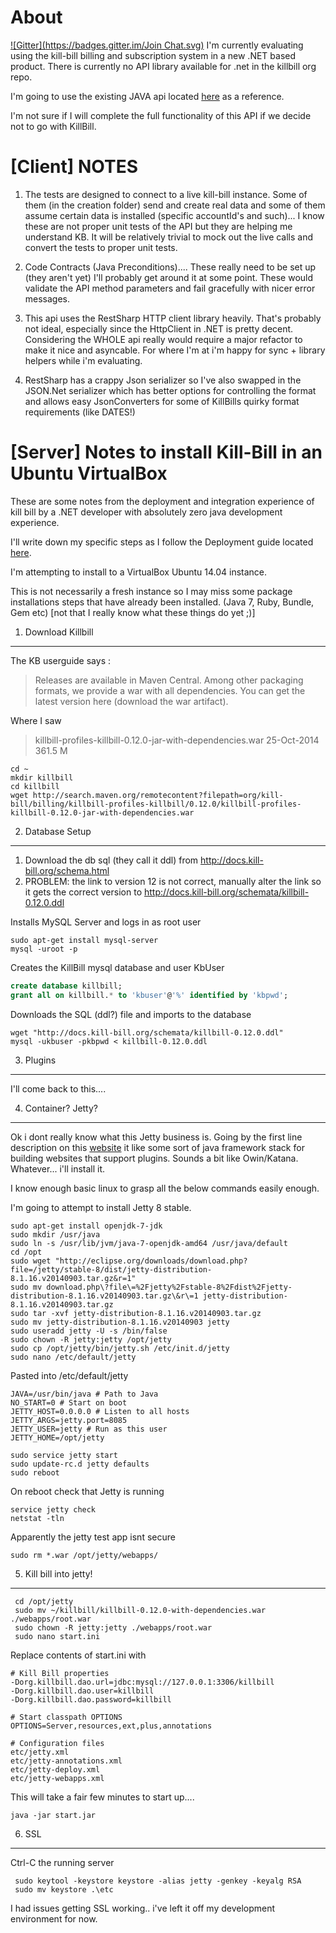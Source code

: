 About
===
[![Gitter](https://badges.gitter.im/Join Chat.svg)](https://gitter.im/galenp/killbill-client-net?utm_source=badge&utm_medium=badge&utm_campaign=pr-badge&utm_content=badge)
I'm currently evaluating using the kill-bill billing and subscription system in a new .NET based product. There is currently no API library available for .net in the killbill org repo.

I'm going to use the existing JAVA api located [here](https://github.com/killbill/killbill-client-java) as a reference.

I'm not sure if I will complete the full functionality of this API if we decide not to go with KillBill.

[Client] NOTES
===

1. The tests are designed to connect to a live kill-bill instance. Some of them (in the creation folder) send and create real data and some of them assume certain data is installed (specific accountId's and such)... I know these are not proper unit tests of the API but they are helping me understand KB. It will be relatively trivial to mock out the live calls and convert the tests to proper unit tests.

2. Code Contracts (Java Preconditions).... These really need to be set up (they aren't yet) I'll probably get around it at some point. These would validate the API method parameters and fail gracefully with nicer error messages.

3. This api uses the RestSharp HTTP client library heavily. That's probably not ideal, especially since the HttpClient in .NET is pretty decent. Considering the WHOLE api really would require a major refactor to make it nice and asyncable. For where I'm at i'm happy for sync + library helpers while i'm evaluating.

4. RestSharp has a crappy Json serializer so I've also swapped in the JSON.Net serializer which has better options for controlling the format and allows easy JsonConverters for some of KillBills quirky format requirements (like DATES!)


[Server] Notes to install Kill-Bill in an Ubuntu VirtualBox
===
These are some notes from the deployment and integration experience of kill bill by a .NET developer with absolutely zero java development experience.

I'll write down my specific steps as I follow the Deployment guide located [here](http://docs.kill-bill.org/userguide.html#deployment "Kill Bill Deployment guide").

I'm attempting to install to a VirtualBox Ubuntu 14.04 instance.

This is not necessarily a fresh instance so I may miss some package installations steps that have already been installed. (Java 7, Ruby, Bundle, Gem etc)  [not that I really know what these things do yet ;)]

1. Download Killbill
---
The KB userguide says :
> Releases are available in Maven Central. Among other packaging formats, we provide a war with all dependencies. You can get the latest version here (download the war artifact).

Where I saw
> killbill-profiles-killbill-0.12.0-jar-with-dependencies.war	25-Oct-2014	361.5 M

```shell
cd ~
mkdir killbill
cd killbill
wget http://search.maven.org/remotecontent?filepath=org/kill-bill/billing/killbill-profiles-killbill/0.12.0/killbill-profiles-killbill-0.12.0-jar-with-dependencies.war
```

2. Database Setup
---
  1. Download the db sql (they call it ddl) from http://docs.kill-bill.org/schema.html
  2. PROBLEM: the link to version 12 is not correct, manually alter the link so it gets the correct version to http://docs.kill-bill.org/schemata/killbill-0.12.0.ddl
  

Installs MySQL Server and logs in as root user
```shell
sudo apt-get install mysql-server
mysql -uroot -p
```
Creates the KillBill mysql database and user KbUser
```sql
create database killbill;
grant all on killbill.* to 'kbuser'@'%' identified by 'kbpwd';
```

Downloads the SQL (ddl?) file and imports to the database
```shell
wget "http://docs.kill-bill.org/schemata/killbill-0.12.0.ddl"
mysql -ukbuser -pkbpwd < killbill-0.12.0.ddl
```


3. Plugins
---
I'll come back to this....

4. Container? Jetty?
---
Ok i dont really know what this Jetty business is. Going by the first line description on this [website](http://www.eclipse.org/jetty/) it like some sort of java framework stack for building websites that support plugins. Sounds a bit like Owin/Katana. Whatever... i'll install it.

I know enough basic linux to grasp all the below commands easily enough.

I'm going to attempt to install Jetty 8 stable.

 ```shell
 sudo apt-get install openjdk-7-jdk
 sudo mkdir /usr/java
 sudo ln -s /usr/lib/jvm/java-7-openjdk-amd64 /usr/java/default
 cd /opt
 sudo wget "http://eclipse.org/downloads/download.php?file=/jetty/stable-8/dist/jetty-distribution-8.1.16.v20140903.tar.gz&r=1"
 sudo mv download.php\?file\=%2Fjetty%2Fstable-8%2Fdist%2Fjetty-distribution-8.1.16.v20140903.tar.gz\&r\=1 jetty-distribution-8.1.16.v20140903.tar.gz
 sudo tar -xvf jetty-distribution-8.1.16.v20140903.tar.gz
 sudo mv jetty-distribution-8.1.16.v20140903 jetty
 sudo useradd jetty -U -s /bin/false
 sudo chown -R jetty:jetty /opt/jetty
 sudo cp /opt/jetty/bin/jetty.sh /etc/init.d/jetty
 sudo nano /etc/default/jetty
 ```
 Pasted into /etc/default/jetty
 ```shell
JAVA=/usr/bin/java # Path to Java
NO_START=0 # Start on boot
JETTY_HOST=0.0.0.0 # Listen to all hosts
JETTY_ARGS=jetty.port=8085
JETTY_USER=jetty # Run as this user
JETTY_HOME=/opt/jetty
 ```
 
 ```shell
 sudo service jetty start
 sudo update-rc.d jetty defaults
 sudo reboot
 ```
 
 On reboot check that Jetty is running
 ```shell
 service jetty check
 netstat -tln
 ```
 
 Apparently the jetty test app isnt secure 
 ```shell
 sudo rm *.war /opt/jetty/webapps/
 ```
 
 5. Kill bill into jetty!
 ---

```
 cd /opt/jetty
 sudo mv ~/killbill/killbill-0.12.0-with-dependencies.war ./webapps/root.war
 sudo chown -R jetty:jetty ./webapps/root.war
 sudo nano start.ini
```
Replace contents of start.ini with

```shell
# Kill Bill properties
-Dorg.killbill.dao.url=jdbc:mysql://127.0.0.1:3306/killbill
-Dorg.killbill.dao.user=killbill
-Dorg.killbill.dao.password=killbill

# Start classpath OPTIONS
OPTIONS=Server,resources,ext,plus,annotations

# Configuration files
etc/jetty.xml
etc/jetty-annotations.xml
etc/jetty-deploy.xml
etc/jetty-webapps.xml
```

This will take a fair few minutes to start up....
```shell
java -jar start.jar
````

6. SSL
---
Ctrl-C the running server

```shell
 sudo keytool -keystore keystore -alias jetty -genkey -keyalg RSA
 sudo mv keystore .\etc
```

I had issues getting SSL working.. i've left it off my development environment for now.




 
 
 


 

 

